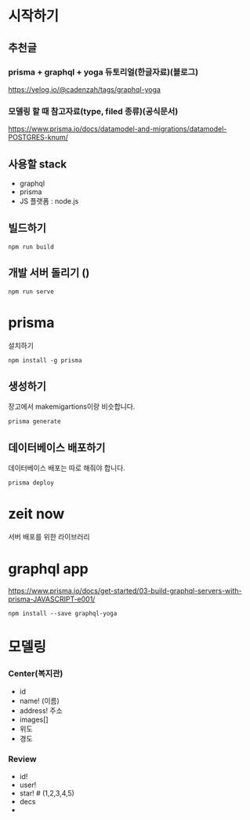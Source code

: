# 시작하기
## 추천글
### prisma + graphql + yoga 듀토리얼(한글자료)(블로그)
https://velog.io/@cadenzah/tags/graphql-yoga
### 모델링 할 때 참고자료(type, filed 종류)(공식문서)
https://www.prisma.io/docs/datamodel-and-migrations/datamodel-POSTGRES-knum/

## 사용할 stack

* graphql
* prisma
* JS 플랫폼 : node.js


## 빌드하기
```
npm run build
```
## 개발 서버 돌리기 ()
```
npm run serve
```

# prisma
설치하기

```
npm install -g prisma
```

## 생성하기

장고에서 makemigartions이랑 비슷합니다.

```
prisma generate
``` 

## 데이터베이스 배포하기
데이터베이스 배포는 따로 해줘야 합니다.
```
prisma deploy
```

# zeit now 
서버 배포를 위한 라이브러리


# graphql app
https://www.prisma.io/docs/get-started/03-build-graphql-servers-with-prisma-JAVASCRIPT-e001/

```
npm install --save graphql-yoga
```

# 모델링
### Center(복지관)
* id
* name! (이름)
* address! 주소
* images[]
* 위도
* 경도

### Review
* id!
* user!
* star! # (1,2,3,4,5)
* decs
* 